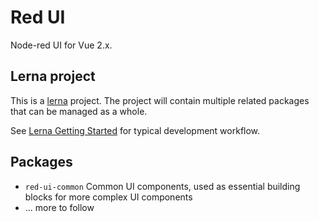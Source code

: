 # Red UI

Node-red UI for Vue 2.x.

## Lerna project

This is a [lerna](https://lernajs.io/) project.
The project will contain multiple related packages that can be managed as a whole.

See [Lerna Getting Started](https://lernajs.io/#getting-started) for typical development workflow.

## Packages

- `red-ui-common` Common UI components, used as essential building blocks for more complex UI components
- ... more to follow
